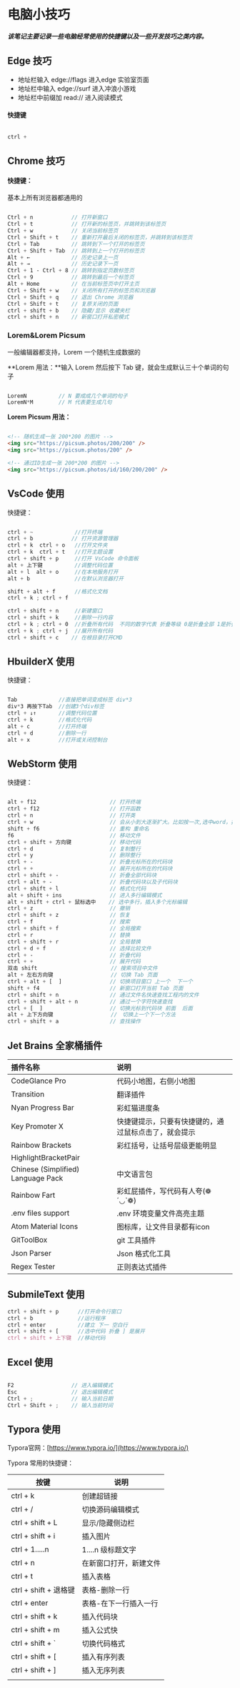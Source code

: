 # 电脑小技巧

##### 该笔记主要记录一些电脑经常使用的快捷键以及一些开发技巧之类内容。

## Edge 技巧

- 地址栏输入 edge://flags 进入edge 实验室页面
- 地址栏中输入 edge://surf 进入冲浪小游戏
- 地址栏中前缀加 read:// 进入阅读模式

#### 快捷键

```scss

ctrl + 

```



## Chrome 技巧

#### 快捷键： 

基本上所有浏览器都通用的

```scss

Ctrl + n 			// 打开新窗口
Ctrl + t 			// 打开新的标签页，并跳转到该标签页
Ctrl + w 			// 关闭当前标签页
Ctrl + Shift + t	// 重新打开最后关闭的标签页，并跳转到该标签页
Ctrl + Tab 			// 跳转到下一个打开的标签页
Ctrl + Shift + Tab 	// 跳转到上一个打开的标签页
Alt + ← 			// 历史记录上一页
Alt + → 			// 历史记录下一页
Ctrl + 1 - Ctrl + 8 // 跳转到指定页数标签页
Ctrl + 9			// 跳转到最后一个标签页
Alt + Home 			// 在当前标签页中打开主页
Ctrl + Shift + w 	// 关闭所有打开的标签页和浏览器
Ctrl + Shift + q 	// 退出 Chrome 浏览器
Ctrl + Shift + t 	// 复原关闭的页面
ctrl + shift + b	// 隐藏/显示 收藏夹栏
ctrl + shift + n	// 新窗口打开私密模式

```

### Lorem&Lorem Picsum

一般编辑器都支持，Lorem 一个随机生成数据的



**Lorem 用法：**输入 Lorem 然后按下 Tab 键，就会生成默认三十个单词的句子

```scss

LoremN			// N 要成成几个单词的句子
LoremN*M		// M 代表要生成几句

```

**Lorem Picsum 用法：**

```html

<!-- 随机生成一张 200*200 的图片 -->
<img src="https://picsum.photos/200/200" />
<img src="https://picsum.photos/200" />

<!-- 通过ID生成一张 200*200 的图片 -->
<img src="https://picsum.photos/id/160/200/200" />

```



## VsCode 使用

快捷键：

``` scss

ctrl + ~             //打开终端
ctrl + b			// 打开资源管理器
ctrl + k  ctrl + o   //打开文件夹 
ctrl + k  ctrl + t   //打开主题设置 
ctrl + shift + p     //打开 VsCode 命令面板
alt + 上下键          //调整代码位置 
alt + l  alt + o     //在本地服务打开 
alt + b              //在默认浏览器打开

shift + alt + f      //格式化文档 
ctrl + k ; ctrl + f

ctrl + shift + n     //新建窗口
ctrl + shift + k     //删除一行内容
ctrl + k ; ctrl + 0  //折叠所有代码  不同的数字代表 折叠等级 0是折叠全部 1是折叠第一级
ctrl + k ; ctrl + j  //展开所有代码
ctrl + shift + c	// 在根目录打开CMD
```

## HbuilderX 使用

快捷键：

``` scss

Tab             //直接把单词变成标签 div*3
div*3 再按下Tab  //创建3个div标签 
ctrl + ↓↑       //调整代码位置
ctrl + k 		//格式化代码
alt + c			//打开终端
ctrl + d		//删除一行
alt + x   		//打开或关闭控制台

```

## WebStorm 使用

快捷键：

```scss

alt + f12             			// 打开终端
ctrl + f12            			// 打开函数
ctrl + n              			// 打开类
ctrl + w              			// 会从小到大逐渐扩大。比如按一次,选中word，按两次，选择表达式, 三次,整个函数
shift + f6            			// 重构 重命名
f6                    			// 移动文件
ctrl + shift + 方向键  	 	  // 移动代码
ctrl + d              	    	// 复制整行
ctrl + y              	   		// 删除整行
ctrl + ‐              			// 折叠光标所在的代码块
ctrl + +              			// 展开光标所在的代码块
ctrl + shift + ‐      			// 折叠全部代码块
ctrl + alt + ‐        			// 折叠代码块以及子代码块
ctrl + shift + l      			// 格式化代码
alt + shift + ins	  			// 进入多行编辑模式
alt + shift + ctrl + 鼠标选中 	 // 选中多行，插入多个光标编辑
ctrl + z			  			// 撤销
ctrl + shift + z	  			// 恢复
ctrl + f						// 搜索
ctrl + shift + f				// 全局搜索
ctrl + r			  			// 替换
ctrl + shift + r	  			// 全局替换
ctrl + d + f					// 选择比较文件
ctrl + -						// 折叠代码
ctrl + +						// 展开代码
双击 shift 					   // 搜索项目中文件
alt + 左右方向键					 // 切换 Tab 页面
ctrl + alt + [  ]				// 切换项目窗口 上一个  下一个
shift + f4						// 新窗口打开当前 Tab 页面
ctrl + shift + n				// 通过文件名快速查找工程内的文件
ctrl + shift + alt + n			// 通过一个字符快速查找
ctrl + [  ]    					// 切换光标到代码块 前面  后面
alt + 上下方向键					 //　切换上一个下一个方法
ctrl + shift + a				// 查找操作

```

## Jet Brains 全家桶插件

| 插件名称                           | 说明                                                 |
| :--------------------------------- | :--------------------------------------------------- |
| CodeGlance Pro                     | 代码小地图，右侧小地图                               |
| Transition                         | 翻译插件                                             |
| Nyan Progress Bar                  | 彩虹猫进度条                                         |
| Key Promoter X                     | 快捷键提示，只要有快捷键的，通过鼠标点击了，就会提示 |
| Rainbow Brackets                   | 彩红括号，让括号层级更能明显                         |
| HighlightBracketPair               |                                                      |
| Chinese (Simplified) Language Pack | 中文语言包                                           |
| Rainbow Fart                       | 彩虹屁插件，写代码有人夸(❁´◡`❁)                      |
| .env files support                 | .env 环境变量文件高亮主题                            |
| Atom Material Icons                | 图标库，让文件目录都有icon                           |
| GitToolBox                         | git 工具插件                                         |
| Json Parser                        | Json 格式化工具                                      |
| Regex Tester                       | 正则表达式插件                                       |



## SubmileText 使用

```scss
ctrl + shift + p      //打开命令行窗口
ctrl + b              //运行程序
ctrl + enter          //建立 下一 空白行
ctrl + shift + [      //选中代码 折叠 ] 是展开
ctrl + shift + 上下键  //移动代码
```

## Excel 使用

```scss

F2					// 进入编辑模式
Esc					// 退出编辑模式
Ctrl + ;			// 输入当前日期
Ctrl + Shift + ;	// 输入当前时间

```

## Typora 使用

Typora官网：[https://www.typora.io/](https://www.typora.io/)



Typora 常用的快捷键：

| 按键                  | 说明                   |
| --------------------- | ---------------------- |
| ctrl + k              | 创建超链接             |
| ctrl + /              | 切换源码编辑模式       |
| ctrl + shift + L      | 显示/隐藏侧边栏        |
| ctrl + shift + i      | 插入图片               |
| ctrl + 1.....n        | 1....n 级标题文字      |
| ctrl + n              | 在新窗口打开，新建文件 |
| ctrl + t              | 插入表格               |
| ctrl + shift + 退格键 | 表格-删除一行          |
| ctrl + enter          | 表格-在下一行插入一行  |
| ctrl + shift + k      | 插入代码块             |
| ctrl + shift + m      | 插入公式快             |
| ctrl + shift + `      | 切换代码格式           |
| ctrl + shift + [      | 插入有序列表           |
| ctrl + shift + ]      | 插入无序列表           |
|                       |                        |

